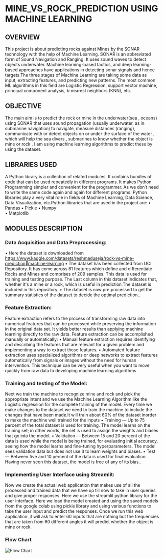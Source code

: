 # MINE_VS_ROCK_PREDICTION USING MACHINE LEARNING    
 
## OVERVIEW   
 
This project is about predicting rocks against Mines by the SONAR technology with the help of Machine Learning. SONAR is an abbreviated form of Sound Navigation and Ranging. It uses sound waves to detect objects underwater. Machine learning-based tactics, and deep learning-based approaches have applications in detecting sonar signals and hence targets.The three stages of Machine Learning are taking some data as input, extracting features, and predicting new patterns. The most common ML 
algorithms in this field are Logistic Regression, support vector machine, principal component analysis, k-nearest neighbors (KNN), etc.  

## OBJECTIVE      
   
The main aim is to predict the rock or mine in the underwater(sea , oceans) using SONAR that uses sound propagation (usually underwater, as in submarine navigation) to navigate, measure distances (ranging), communicate with or detect objects on or under the surface of the water , which will help the sea divers , submarines to know whether the object is mine or rock . I am using machine learning algorithms to predict these by using the dataset.
 
## LIBRARIES USED    

A Python library is a collection of related modules. It contains bundles of code that can be used repeatedly in different programs. It makes Python Programming simpler and convenient for the programmer. As we don’t need to write the same code again and again for different programs. Python libraries play a very vital role in fields of Machine Learning, Data Science, Data Visualization, etc.Python libraries that are used in the project are:
• Pandas
• Pickle 
• Numpy   
• Matplotlib   
  
## MODULES DESCRIPTION   
 
### Data Acquisition and Data Preprocessing: 
• Here the dataset is downloaded from https://www.kaggle.com/datasets/reshmaduseja/rock-vs-mine-predictionmachine-learning
• The dataset has been collected from UCI Repository. It has come across 61 features which define and differentiate Rocks and Mines and comprises of 209 samples. This data is used for training and testing purpose. The Last column in this dataset indicates that, whether it's a mine or a rock, which is useful in prediction.The dataset is included in this repository.
• The dataset is now pre processed to get the summary statistics of the dataset to decide the optimal prediction..

### Feature Extraction:     
Feature extraction refers to the process of transforming raw data into numerical features that can be processed while preserving the information in the original data set. It yields better results than applying machine learning directly to the raw data. 
Feature extraction can be accomplished manually or automatically:
• Manual feature extraction requires identifying and describing the features that are relevant for a given problem and implementing a way to extract those features. 
• Automated feature extraction uses specialized algorithms or deep networks to extract features automatically from signals or images without the need for human intervention. This technique can be very useful when you want to move quickly from raw data to developing machine learning algorithms. 

### Training and testing of the Model: 
 Next we train the machine to recognize mine and rock and pick the appropriate intent and we use the Machine Learning Algorithm like the Logistic regression for the complete training of the model. Every time we make changes to the dataset we need to train the machine to include the changes that have been made.It will train about 60% of the dataset inorder to make the machine well trained for the inputs
• Training — Up to 75 percent of the total dataset is used for training. The model learns on the training set; in other words, the set is used to assign the weights 
and biases that go into the model.
• Validation — Between 15 and 20 percent of the data is used while the model is being trained, for evaluating initial accuracy, seeing how the model learns and fine-tuning hyperparameters. The model sees validation data but does not use it to learn weights and biases.
• Test — Between five and 10 percent of the data is used for final evaluation. Having never seen this dataset, the model is free of any of its bias..

### Implementing User Interface using Streamlit:
 Now we create the actual web application that makes use of all the processed and trained data that we have up till now to take in user queries and give proper responses. Here we use the streamlit python library for the user interface. Here we load the model created and using the saved models from the google colab using pickle library and using various functions to take the user input and predict the responses. Once we run this web application ,it will ask to enter 60 inputs that are nothing but the frequencies that are taken from 60 different angles it will predict whether the object is mine or rock.

### Flow Chart
![Flow Chart](https://github.com/Guru-Guna/Mine-Vs-Rock-Using-Sonar-Rays/assets/93427255/f45f7396-74f9-43ee-a930-715289531b24)




